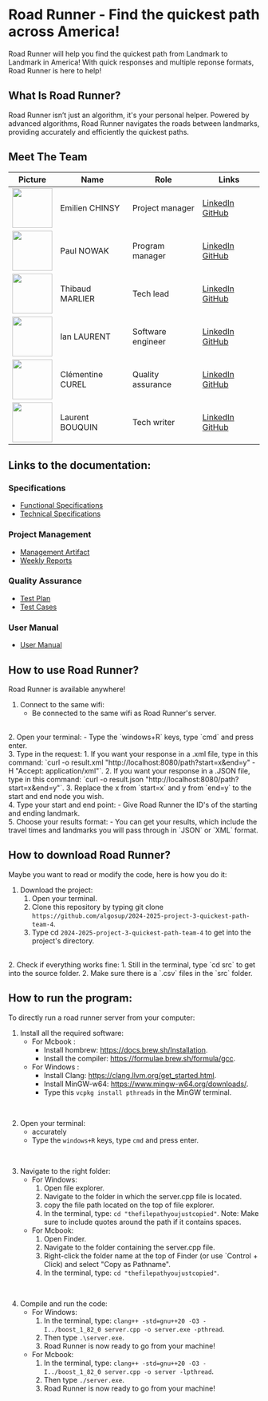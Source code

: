 # Road Runner - Find the quickest path across America! 

Road Runner will help you find the quickest path from Landmark to Landmark in America! With quick responses and multiple reponse formats, Road Runner is here to help!

## What Is Road Runner?

Road Runner isn’t just an algorithm, it's your personal helper. Powered by advanced algorithms, Road Runner navigates the roads between landmarks, providing accurately and efficiently the quickest paths.

## Meet The Team 

<div align="center">

| Picture | Name       | Role               | Links                                                             |
| ----- | --------------- | ------------------------ | ----------------------------------------------------------------- |
| <img src="https://avatars.githubusercontent.com/u/182214919?v=4" width=80> | Emilien CHINSY | Project manager | [LinkedIn](https://www.linkedin.com/in/emilien-chinsy-5a794632b/) [GitHub](https://github.com/EmilienChinsy) |
| <img src="https://avatars.githubusercontent.com/u/91249965?v=4" width=80> | Paul NOWAK | Program manager | [LinkedIn](https://www.linkedin.com/in/paul-nowak-0757a61a7/) [GitHub](https://github.com/PaulNowak36)  |
| <img src="https://avatars.githubusercontent.com/u/146005163?v=4" width=80> | Thibaud MARLIER | Tech lead| [LinkedIn](https://www.linkedin.com/in/thibaudmarlier/) [GitHub](https://github.com/Biohazardyee) |
| <img src="https://avatars.githubusercontent.com/u/146005340?v=4" width=80> | Ian LAURENT | Software engineer | [LinkedIn](https://www.linkedin.com/in/ian-h-laurent/) [GitHub](https://github.com/Ianlaur) |
| <img src="https://avatars.githubusercontent.com/u/78617457?v=4" width=80> | Clémentine CUREL | Quality assurance | [LinkedIn](https://www.linkedin.com/in/clementinecurel/) [GitHub](https://github.com/Clementine951) |
| <img src="https://avatars.githubusercontent.com/u/71769489?v=4" width=80> | Laurent BOUQUIN | Tech writer | [LinkedIn](https://www.linkedin.com/in/laurentb22/) [GitHub](https://github.com/laurentbouquin) |

</div>

## Links to the documentation:

### Specifications

- [Functional Specifications](https://github.com/algosup/2024-2025-project-3-quickest-path-team-4/blob/main/functionalSpecifications/functionalSpecifications.md)
- [Technical Specifications](https://github.com/algosup/2024-2025-project-3-quickest-path-team-4/blob/main/technicalSpecification/technicalSpecifications.md)

### Project Management

- [Management Artifact](https://github.com/algosup/2024-2025-project-3-quickest-path-team-4/blob/main/management/managementArtifacts.md)
- [Weekly Reports](https://github.com/algosup/2024-2025-project-3-quickest-path-team-4/blob/main/management/weeklyReports/globalReport.md)

### Quality Assurance

- [Test Plan](https://github.com/algosup/2024-2025-project-3-quickest-path-team-4/blob/main/qualityAssurance/documents/testPlan.md)
- [Test Cases](https://github.com/algosup/2024-2025-project-3-quickest-path-team-4/blob/main/qualityAssurance/documents/testCases.md)

### User Manual

- [User Manual](https://github.com/algosup/2024-2025-project-3-quickest-path-team-4/blob/main/userManual/Road_Runner_User_Manual_Team_4.pdf)

## How to use Road Runner?

Road Runner is available anywhere!

1. Connect to the same wifi: 
    - Be connected to the same wifi as Road Runner's server.
<br>
2. Open your terminal: 
    - Type the `windows+R` keys, type `cmd` and press enter.
<br>
3. Type in the request: 
    1. If you want your response in a .xml file, type in this command: `curl -o result.xml "http://localhost:8080/path?start=x&end=y" -H "Accept: application/xml"`.
    2. If you want your response in a .JSON file, type in this command: `curl -o result.json "http://localhost:8080/path?start=x&end=y"`.
    3. Replace the x from `start=x` and y from `end=y` to the start and end node you wish.
<br>
4. Type your start and end point:
    - Give Road Runner the ID's of the starting and ending landmark.
<br>
5. Choose your results format:
    - You can get your results, which include the travel times and landmarks you will pass through in `JSON` or `XML` format.

## How to download Road Runner?

Maybe you want to read or modify the code, here is how you do it:
1. Download the project:
    1. Open your terminal.
    2. Clone this repository by typing git clone `https://github.com/algosup/2024-2025-project-3-quickest-path-team-4`.
    3. Type cd `2024-2025-project-3-quickest-path-team-4` to get into the project's directory.
<br>
2. Check if everything works fine:
    1. Still in the terminal, type `cd src` to get into the source folder.
    2. Make sure there is a `.csv` files in the `src` folder.

## How to run the program:

To directly run a road runner server from your computer:

1. Install all the required software:
    - For Mcbook : 
        - Install hombrew: https://docs.brew.sh/Installation.
        - Install the compiler: https://formulae.brew.sh/formula/gcc.
    - For Windows : 
        - Install Clang: https://clang.llvm.org/get_started.html.
        - Install MinGW-w64: https://www.mingw-w64.org/downloads/.
        - Type this `vcpkg install pthreads` in the MinGW terminal.
<br>


2. Open your terminal:
    - accurately
    - Type the `windows+R` keys, type `cmd` and press enter.
<br>

3. Navigate to the right folder:
    - For Windows:
        1. Open file explorer.
        2. Navigate to the folder in which the server.cpp file is located.
        3. copy the file path located on the top of file explorer.
        4. In the terminal, type: `cd "thefilepathyoujustcopied"`.
        Note: Make sure to include quotes around the path if it contains spaces.
    - For Mcbook:
        1. Open Finder.
        2. Navigate to the folder containing the server.cpp file.
        3. Right-click the folder name at the top of Finder (or use `Control + Click) and select "Copy as Pathname".
        4. In the terminal, type: `cd "thefilepathyoujustcopied"`.
<br>

4. Compile and run the code:
    - For Windows:
        1. In the terminal, type: `clang++ -std=gnu++20 -O3 -I../boost_1_82_0 server.cpp -o server.exe -pthread`.
        2. Then type `.\server.exe`.
        3. Road Runner is now ready to go from your machine!
    - For Mcbook:
        1. In the terminal, type: `clang++ -std=gnu++20 -O3 -I../boost_1_82_0 server.cpp -o server -lpthread`.
        2. Then type `./server.exe`.
        3. Road Runner is now ready to go from your machine!
